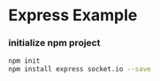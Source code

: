 # Express Example

### initialize npm project

``` bash
npm init
npm install express socket.io --save
```